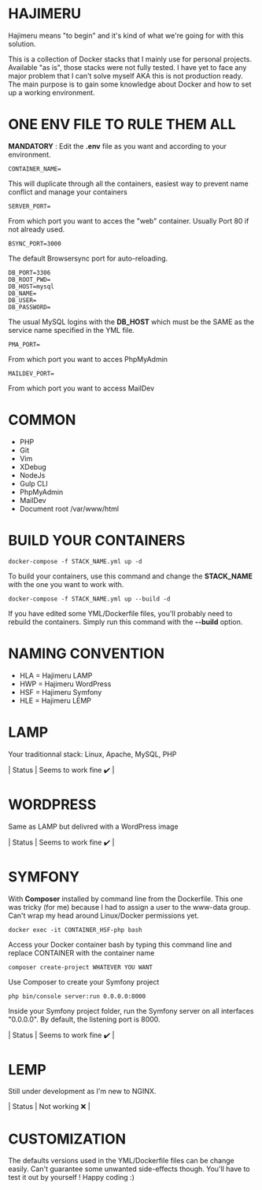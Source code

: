 # HAJIMERU
Hajimeru means "to begin" and it's kind of what we're going for with this solution.

This is a collection of Docker stacks that I mainly use for personal projects. Available "as is", those stacks were not fully tested. I have yet to face any major problem that I can't solve myself AKA this is not production ready. The main purpose is to gain some knowledge about Docker and how to set up a working environment.

# ONE ENV FILE TO RULE THEM ALL
**MANDATORY** : Edit the **.env** file as you want and according to your environment.
```
CONTAINER_NAME=
```
This will duplicate through all the containers, easiest way to prevent name conflict and manage your containers

```
SERVER_PORT=
```
From which port you want to acces the "web" container. Usually Port 80 if not already used.
```
BSYNC_PORT=3000
```
The default Browsersync port for auto-reloading.

```
DB_PORT=3306
DB_ROOT_PWD=
DB_HOST=mysql
DB_NAME=
DB_USER=
DB_PASSWORD=
```
The usual MySQL logins with the **DB_HOST** which must be the SAME as the service name specified in the YML file.

```
PMA_PORT=
```
From which port you want to acces PhpMyAdmin

```
MAILDEV_PORT=
```
From which port you want to access MailDev

# COMMON
- PHP
- Git
- Vim
- XDebug
- NodeJs
- Gulp CLI
- PhpMyAdmin
- MailDev
- Document root /var/www/html

# BUILD YOUR CONTAINERS
```
docker-compose -f STACK_NAME.yml up -d
```
To build your containers, use this command and change the **STACK_NAME** with the one you want to work with.
```
docker-compose -f STACK_NAME.yml up --build -d
```
If you have edited some YML/Dockerfile files, you'll probably need to rebuild the containers. Simply run this command with the **--build** option.

# NAMING CONVENTION
- HLA = Hajimeru LAMP
- HWP = Hajimeru WordPress
- HSF = Hajimeru Symfony
- HLE = Hajimeru LEMP

# LAMP
Your traditionnal stack: Linux, Apache, MySQL, PHP

| Status | Seems to work fine :heavy_check_mark: |

# WORDPRESS
Same as LAMP but delivred with a WordPress image

| Status | Seems to work fine :heavy_check_mark: |

# SYMFONY 
With **Composer** installed by command line from the Dockerfile. This one was tricky (for me) because I had to assign a user to the www-data group. Can't wrap my head around Linux/Docker permissions yet.

```
docker exec -it CONTAINER_HSF-php bash
```
Access your Docker container bash by typing this command line and replace CONTAINER with the container name

```
composer create-project WHATEVER YOU WANT
```
Use Composer to create your Symfony project

```
php bin/console server:run 0.0.0.0:8000
```
Inside your Symfony project folder, run the Symfony server on all interfaces "0.0.0.0". By default, the listening port is 8000.

| Status | Seems to work fine :heavy_check_mark: |

# LEMP
Still under development as I'm new to NGINX.

| Status | Not working :x: |

# CUSTOMIZATION
The defaults versions used in the YML/Dockerfile files can be change easily. Can't guarantee some unwanted side-effects though. You'll have to test it out by yourself ! Happy coding :)